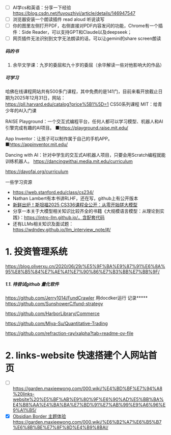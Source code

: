 - [ ] AI学cs和英语：分享一下经验  https://blog.csdn.net/fuyouzhiyi/article/details/146947547
- [ ] 浏览器安装一个朗读插件 read aloud 听说读写
- [ ] 你的图里左侧打开PDF，右侧直接对PDF内容发问的功能，Chrome有一个插件：Side Reader，可以支持GPT和Claude以及deepseek；
- [ ] 网页插件无法识别到文字无法朗读的话，可以让gemini的share screen朗读

##### 码的书
1. 余华文学课：九岁的委屈和九十岁的委屈（余华解读一些对他影响大的作品）
##### 可学习
哈佛在线课程网站共有500多门课程，其中免费的是141门，目前来看开放截止日期为2025年12月31日，网站：  
https://pll.harvard.edu/catalog?price%5B1%5D=1
CS50系列课程
MIT：给青少年的AI入门课

RAISE Playground：一个交互式编程平台，任何人都可以学习模型、机器人和AI引擎完成有趣的AI项目。
■https://playground.raise.mit.edu/

App Inventor：让孩子可以制作属于自己的手机APP。
■https://appinventor.mit.edu/

Dancing with AI：针对中学生的交互式AI机器人项目，只要会用Scratch编程就能训练机器人。
https://dancingwithai.media.mit.edu/curriculum

https://dayofai.org/curriculum

一些学习资源
- https://web.stanford.edu/class/cs234/
- Nathan Lambert有本书讲RLHF，还在写，github上有公开版本
- [新鲜出炉！斯坦福2025 CS336课程全公开：从零开始搓大模型](https://mp.weixin.qq.com/s/QtBvFInkl3UDPdpRHp67_w)
- 分享一本关于大模型相关知识比较齐全的书籍《大规模语言模型：从理论到实践》：https://intro-llm.github.io/，含配套代码
- 还有LLMs相关知识及面试题：https://wdndev.github.io/llm_interview_note/#/

# 1. 投资管理系统
https://blog.oliverxu.cn/2020/06/29/%E5%9F%BA%E9%87%91%E6%8A%95%E8%B5%84%E7%AE%A1%E7%90%86%E7%B3%BB%E7%BB%9F/
##### 1.1. 待尝试github 量化软件
https://github.com/Jerry1014/FundCrawler
用docdker运行 记录*****
https://github.com/SunshowerC/fund-strategy

https://github.com/HarborLibrary/Commerce

https://github.com/Miya-Su/Quantitative-Trading

https://github.com/refraction-ray/xalpha?tab=readme-ov-file
# 2. links-website 快速搭建个人网站首页
- [ ] https://garden.maxieewong.com/000.wiki/%E4%BD%BF%E7%94%A8%20links-website%20%E5%BF%AB%E9%80%9F%E6%90%AD%E5%BB%BA%E4%B8%AA%E4%BA%BA%E7%BD%91%E7%AB%99%E9%A6%96%E9%A1%B5/
- [x] [Obsidian Border 主题体验](https://garden.maxieewong.com/000.wiki/Obsidian%20Border%20%E4%B8%BB%E9%A2%98%E4%BD%93%E9%AA%8C/)
https://garden.maxieewong.com/000.wiki/%E6%B2%A7%E6%B5%B7%E6%8B%BE%E7%8F%8D%E4%B9%8BAI/